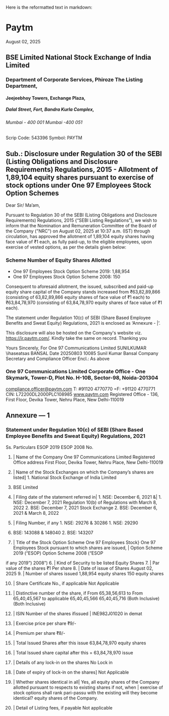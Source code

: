 Here is the reformatted text in markdown:

# Paytm

August 02, 2025

## BSE Limited National Stock Exchange of India Limited
### Department of Corporate Services, Phiroze The Listing Department,

#### Jeejeebhoy Towers, Exchange Plaza,

##### Dalal Street, Fort, Bandra Kurla Complex,

###### Mumbai - 400 001 Mumbai -400 051

Scrip Code: 543396 Symbol: PAYTM

## Sub.: Disclosure under Regulation 30 of the SEBI (Listing Obligations and Disclosure Requirements) Regulations, 2015 - Allotment of 1,89,104 equity shares pursuant to exercise of stock options under One 97 Employees Stock Option Schemes

Dear Sir/ Ma’am,

Pursuant to Regulation 30 of the SEBI (Listing Obligations and Disclosure Requirements) Regulations, 2015 {“SEBI Listing Regulations”), we wish to inform that the Nomination and Remuneration Committee of the Board of the Company ("NRC") on August 02, 2025 at 10:37 a.m. (IST) through circulation, has approved the allotment of 1,89,104 equity shares having face value of ₹1 each, as fully paid-up, to the eligible employees, upon exercise of vested options, as per the details given below:

### Scheme Number of Equity Shares Allotted

* One 97 Employees Stock Option Scheme 2019: 1,88,954
* One 97 Employees Stock Option Scheme 2008: 150

Consequent to aforesaid allotment, the issued, subscribed and paid-up equity share capital of the Company stands increased from ₹63,82,89,866 (consisting of 63,82,89,866 equity shares of face value of ₹1 each) to ₹63,84,78,970 (consisting of 63,84,78,970 equity shares of face value of ₹1 each).

The statement under Regulation 10(c) of SEBI (Share Based Employee Benefits and Sweat Equity) Regulations, 2021 is enclosed as ‘Annexure - |’.

This disclosure will also be hosted on the Company's website viz. https://ir.paytm.com/.
Kindly take the same on record.
Thanking you

Yours Sincerely,
For One 97 Communications Limited
SUNILKUMAR \ihaseatsas
BANSAL Date 20250803 10085
Sunil Kumar Bansal
Company Secretary and Compliance Officer
Encl.: As above

### One 97 Communications Limited Corporate Office - One Skymark, Tower-D, Plot No. H-10B, Sector-98, Noida-201304
compliance.officer@paytm.com T: #91120 4770770 =F: +91120 4770771 CIN: L72200DL2000PLC108985
www.paytm.com Registered Office - 136, First Floor, Devika Tower, Nehru Place, New Delhi-110019

## Annexure — 1

### Statement under Regulation 10(c) of SEBI (Share Based Employee Benefits and Sweat Equity) Regulations, 2021

Ss. Particulars ESOP 2019 ESOP 2008
No.
1. | Name of the Company One 97 Communications Limited
Registered Office address First Floor, Devika Tower, Nehru Place, New Delhi-110019
2. | Name of the Stock Exchanges on which the Company’s shares are listed] 1. National Stock Exchange of India Limited
2. BSE Limited

3. | Filing date of the statement referred in| 1. NSE: December 6, 2021 &| 1. NSE: December 7, 2021
Regulation 10(b) of Regulations with March 8, 2022 2. BSE: December 7, 2021
Stock Exchange 2. BSE: December 6, 2021 &
March 8, 2022

4. | Filing Number, if any 1. NSE: 29276 & 30286 1. NSE: 29290
2. BSE: 143088 & 148040 2. BSE: 143207

5. | Title of the Stock Option Scheme One 97 Employees Stock} One 97 Employees Stock
pursuant to which shares are issued, | Option Scheme 2019 (“ESOP) Option Scheme 2008 (“ESOP

if any 2019”) 2008”)
6. | Kind of Security to be listed Equity Shares
7. | Par value of the shares ₹1 Per share
8. | Date of issue of Shares August 02, 2025
9. | Number of shares issued 1,88,954 equity shares 150 equity shares

10. | Share Certificate No., if applicable Not Applicable

11. | Distinctive number of the share, if From 65,38,56,613 to From 65,40,45,567 to
applicable 65,40,45,566 65,40,45,716
(Both Inclusive) (Both Inclusive)
12. | ISIN Number of the shares ifissued | INE982J01020
in demat
13. | Exercise price per share ₹9/-
14. | Premium per share ₹8/-

15. | Total Issued Shares after this issue 63,84,78,970 equity shares

16. | Total Issued share capital after this = 63,84,78,970
issue
17. | Details of any lock-in on the shares No Lock in

18. | Date of expiry of lock-in on the shares] Not Applicable

19. | Whether shares identical in all| Yes, all equity shares of the Company allotted pursuant to
respects to existing shares if not, when | exercise of stock options shall rank pari-passu with the existing
will they become identical? equity shares of the Company.

20. | Detail of Listing fees, if payable Not applicable